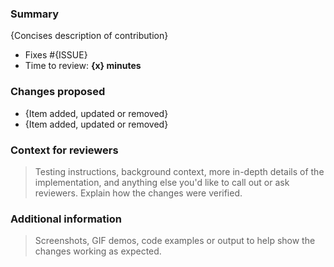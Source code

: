 ### Summary

{Concises description of contribution}

- Fixes #{ISSUE}
- Time to review: **{x} minutes**

### Changes proposed

- {Item added, updated or removed}
- {Item added, updated or removed}

### Context for reviewers
> Testing instructions, background context, more in-depth details of the implementation, and anything else you'd like to call out or ask reviewers. Explain how the changes were verified.

### Additional information
> Screenshots, GIF demos, code examples or output to help show the changes working as expected.
